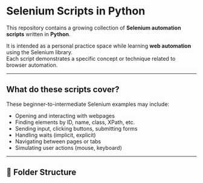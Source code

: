 # Selenium Scripts in Python

This repository contains a growing collection of **Selenium automation scripts** written in **Python**.

It is intended as a personal practice space while learning **web automation** using the Selenium library.  
Each script demonstrates a specific concept or technique related to browser automation.

---

## What do these scripts cover?

These beginner-to-intermediate Selenium examples may include:

-  Opening and interacting with webpages
-  Finding elements by ID, name, class, XPath, etc.
-  Sending input, clicking buttons, submitting forms
-  Handling waits (implicit, explicit)
-  Navigating between pages or tabs
-  Simulating user actions (mouse, keyboard)

---

## 📁 Folder Structure
